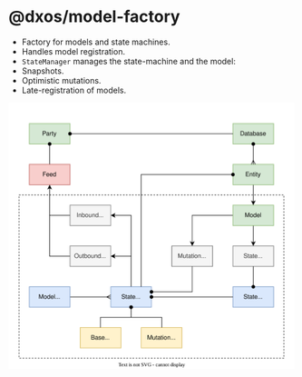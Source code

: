 # @dxos/model-factory

- Factory for models and state machines.
- Handles model registration.
- `StateManager` manages the state-machine and the model:
 - Snapshots.
 - Optimistic mutations.
 - Late-registration of models.

![](../../../docs/assets/diagrams/model-state.drawio.svg)
